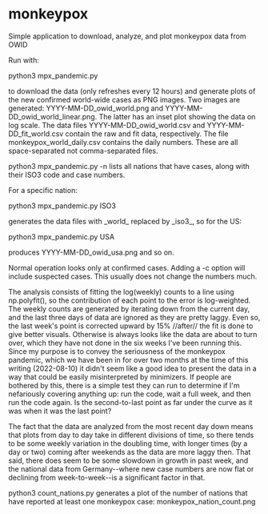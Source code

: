 # monkeypox
Simple application to download, analyze, and plot monkeypox data from OWID

Run with:

python3 mpx_pandemic.py

to download the data (only refreshes every 12 hours) and generate plots of the new confirmed world-wide cases as PNG images. Two images are generated: YYYY-MM-DD\_owid\_world.png and  YYYY-MM-DD\_owid\_world\_linear.png. The latter has an inset plot showing the data on log scale. The data files YYYY-MM-DD\_owid\_world.csv and YYYY-MM-DD\_fit\_world.csv contain the raw and fit data, respectively. The file monkeypox\_world\_daily.csv contains the daily numbers. These are all space-separated not comma-separated files.

python3 mpx_pandemic.py -n lists all nations that have cases, along with their ISO3 code and case numbers.

For a specific nation:

python3 mpx_pandemic.py ISO3

generates the data files with \_world\_ replaced by \_iso3\_, so for the US: 

python3 mpx_pandemic.py USA

produces YYYY-MM-DD\_owid\_usa.png and so on.

Normal operation looks only at confirmed cases. Adding a -c option will include suspected cases. This usually does not change the numbers much.

The analysis consists of fitting the log(weekly) counts to a line using np.polyfit(), so the contribution of each point to the error is log-weighted. The weekly counts are generated by iterating down from the current day, and the last three days of data are ignored as they are pretty laggy. Even so, the last week's point is corrected upward by 15% //after// the fit is done to give better visuals. Otherwise is always looks like the data are about to turn over, which they have not done in the six weeks I've been running this. Since my purpose is to convey the seriousness of the monkeypox pandemic, which we have been in for over two months at the time of this writing (2022-08-10) it didn't seem like a good idea to present the data in a way that could be easily misinterpreted by minimizers. If people are bothered by this, there is a simple test they can run to determine if I'm nefariously covering anything up: run the code, wait a full week, and then run the code again. Is the second-to-last point as far under the curve as it was when it was the last point?

The fact that the data are analyzed from the most recent day down means that plots from day to day take in different divisions of time, so there tends to be some weekly variation in the doubling time, with longer times (by a day or two) coming after weekends as the data are more laggy then. That said, there does seem to be some slowdown in growth in past week, and the national data from Germany--where new case numbers are now flat or declining from week-to-week--is a significant factor in that.

python3 count\_nations.py generates a plot of the number of nations that have reported at least one monkeypox case: monkeypox\_nation\_count.png

